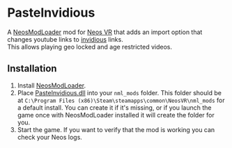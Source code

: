 # PasteInvidious

A [NeosModLoader](https://github.com/zkxs/NeosModLoader) mod for [Neos VR](https://neos.com/) that adds an import option that changes youtube links to [invidious](https://github.com/iv-org/invidious) links.<br>
This allows playing geo locked and age restricted videos.

## Installation
1. Install [NeosModLoader](https://github.com/zkxs/NeosModLoader).
1. Place [PasteInvidious.dll](https://github.com/art0007i/PasteInvidious/releases/latest/download/PasteInvidious.dll) into your `nml_mods` folder. This folder should be at `C:\Program Files (x86)\Steam\steamapps\common\NeosVR\nml_mods` for a default install. You can create it if it's missing, or if you launch the game once with NeosModLoader installed it will create the folder for you.
1. Start the game. If you want to verify that the mod is working you can check your Neos logs.
